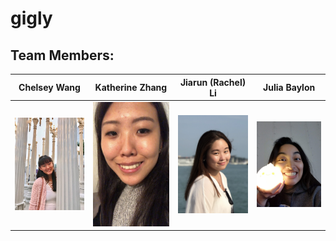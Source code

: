 # gigly

## Team Members:
| Chelsey Wang | Katherine Zhang | Jiarun (Rachel) Li | Julia Baylon |
| :------------: | :-------------: | :------------: | :-------------: |
| <img src="public/assets/rsz_chelseyactivites_copy.jpg" width="1000px"/> | <img src="public/assets/kat.jpg" width="1000px"/> | <img src="public/assets/rachel.jpeg" width="1000px"/> | <img src="public/assets/julia.jpg" width="1000px"/> |

